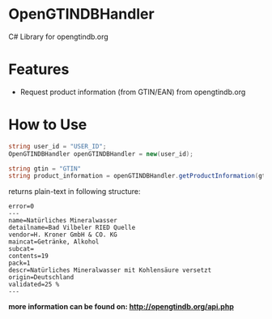 # OpenGTINDBHandler
C# Library for opengtindb.org

# Features
- Request product information (from GTIN/EAN) from opengtindb.org 

# How to Use

```c#
string user_id = "USER_ID";
OpenGTINDBHandler openGTINDBHandler = new(user_id);

string gtin = "GTIN"
string product_information = openGTINDBHandler.getProductInformation(gtin);
```

returns plain-text in following structure:
```
error=0
---
name=Natürliches Mineralwasser
detailname=Bad Vilbeler RIED Quelle
vendor=H. Kroner GmbH & CO. KG
maincat=Getränke, Alkohol
subcat=
contents=19
pack=1
descr=Natürliches Mineralwasser mit Kohlensäure versetzt
origin=Deutschland
validated=25 %
---
```

**more information can be found on: http://opengtindb.org/api.php**